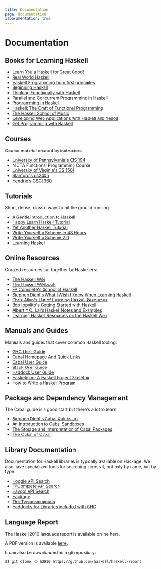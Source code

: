 ```yaml
---
title: Documentation
page: documentation
isDocumentation: true
---
```


<div class=" container ">

<div class=" row ">

<div class=" span12 col-sm-12">

# Documentation

## Books for Learning Haskell

*   [Learn You a Haskell for Great Good!](http://learnyouahaskell.com/)
*   [Real World Haskell](http://book.realworldhaskell.org/)
*   [Haskell Programming from first principles](http://haskellbook.com)
*   [Beginning Haskell](http://www.apress.com/9781430262503)
*   [Thinking Functionally with Haskell](http://www.cambridge.org/us/academic/subjects/computer-science/programming-languages-and-applied-logic/thinking-functionally-haskell)
*   [Parallel and Concurrent Programming in Haskell](http://chimera.labs.oreilly.com/books/1230000000929)
*   [Programming in Haskell](http://www.cs.nott.ac.uk/~pszgmh/pih.html)
*   [Haskell: The Craft of Functional Programming](http://www.haskellcraft.com/craft3e/Home.html)
*   [The Haskell School of Music](http://haskell.cs.yale.edu/wp-content/uploads/2015/03/HSoM.pdf)
*   [Developing Web Applications with Haskell and Yesod](http://www.yesodweb.com/book)
*   [Get Programming with Haskell](https://www.manning.com/books/get-programming-with-haskell)

## Courses

Course material created by instructors

*   [University of Pennsylvania's CIS 194](https://www.seas.upenn.edu/~cis194/)
*   [NICTA Functional Programming Course](https://github.com/NICTA/course)
*   [University of Virginia's CS 1501](http://shuklan.com/haskell/)
*   [Stanford's cs240h](http://www.scs.stanford.edu/14sp-cs240h/)
*   [Hendrix's CSCI 360](http://ozark.hendrix.edu/~yorgey/360/f16/)

## Tutorials

Short, dense, classic ways to hit the ground running

*   [A Gentle Introduction to Haskell](https://www.haskell.org/tutorial/)
*   [Happy Learn Haskell Tutorial](https://www.happylearnhaskelltutorial.com/)
*   [Yet Another Haskell Tutorial](http://en.wikibooks.org/wiki/Haskell/YAHT/Preamble)
*   [Write Yourself a Scheme in 48 Hours](http://en.wikibooks.org/wiki/Write_Yourself_a_Scheme_in_48_Hours)
*   [Write Yourself a Scheme 2.0](https://wespiser.com/writings/wyas/home.html)
*   [Learning Haskell](http://learn.hfm.io)

## Online Resources

Curated resources put together by Haskellers:

*   [The Haskell Wiki](http://wiki.haskell.org)
*   [The Haskell Wikibook](http://en.wikibooks.org/wiki/Haskell)
*   [FP Complete's School of Haskell](https://www.fpcomplete.com/school)
*   [Stephen Diehl's What I Wish I Knew When Learning Haskell](http://dev.stephendiehl.com/hask/#cabal)
*   [Chris Allen's List of Learning Haskell Resources](https://github.com/bitemyapp/learnhaskell)
*   [Bob Ippolito's Getting Started with Haskell](http://bob.ippoli.to/archives/2013/01/11/getting-started-with-haskell/)
*   [Albert Y.C. Lai's Haskell Notes and Examples](http://www.vex.net/~trebla/haskell/index.xhtml)
*   [Learning Haskell Resources on the Haskell Wiki](https://wiki.haskell.org/Learning_Haskell)

## Manuals and Guides

Manuals and guides that cover common Haskell tooling:

*   [GHC User Guide](http://www.haskell.org/ghc/docs/latest/html/users_guide/)
*   [Cabal Homepage And Quick Links](https://www.haskell.org/cabal/)
*   [Cabal User Guide](http://www.haskell.org/cabal/users-guide/)
*   [Stack User Guide](https://github.com/commercialhaskell/stack/blob/master/doc/GUIDE.md)
*   [Haddock User Guide](http://www.haskell.org/haddock/doc/html/index.html)
*   [Haskeleton: A Haskell Project Skeleton](http://taylor.fausak.me/2014/03/04/haskeleton-a-haskell-project-skeleton/)
*   [How to Write a Haskell Program](https://wiki.haskell.org/How_to_write_a_Haskell_program)

## Package and Dependency Management

The Cabal guide is a good start but there's a lot to learn:

*   [Stephen Diehl's Cabal Quickstart](http://dev.stephendiehl.com/hask/#cabal)
*   [An Introduction to Cabal Sandboxes](http://coldwa.st/e/blog/2013-08-20-Cabal-sandbox.html)
*   [The Storage and Interpretation of Cabal Packages](http://www.vex.net/~trebla/haskell/sicp.xhtml)
*   [The Cabal of Cabal](http://www.vex.net/~trebla/haskell/cabal-cabal.xhtml)

## Library Documentation

Documentation for Haskell libraries is typically available on Hackage. We also have specialized tools for searching across it, not only by name, but by type.

*   [Hoogle API Search](http://www.haskell.org/hoogle/)
*   [FPComplete API Search](https://www.fpcomplete.com/hoogle)
*   [Hayoo! API Search](http://hayoo.fh-wedel.de)
*   [Hackage](http://hackage.haskell.org/)
*   [The Typeclassopedia](https://wiki.haskell.org/Typeclassopedia)
*   [Haddocks for Libraries included with GHC](https://downloads.haskell.org/~ghc/latest/docs/html/libraries/index.html)

## Language Report

The Haskell 2010 language report is available online [here](//haskell.org/onlinereport/haskell2010/).

A PDF version is available [here](//haskell.org/definition/haskell2010.pdf).

It can also be downloaded as a git repository:

```
$$ git clone -b h2010 https://github.com/haskell/haskell-report
```

</div>

</div>

</div>
